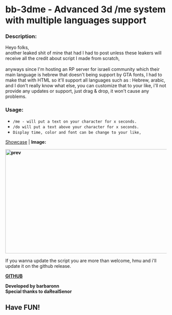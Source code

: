 <h1>bb-3dme - Advanced 3d /me system with multiple languages support</h1>

<h3>Description:</h3>
<p>Heyo folks,<br />
another leaked shit of mine that had I had to post unless these leakers will receive all the credit about script I made from scratch,<br />
<br />
anyways since I'm hosting an RP server for israeli community which their main language is hebrew that doesn't being support by GTA fonts, I had to make that with HTML so it'll support all languages such as : Hebrew, arabic, and I don't really know what else, you can customize that to your like, i'll not provide any updates or support, just drag & drop, it won't cause any problems.<br /></p>

<h3>Usage:</h4>
<ul>
<li><code class="inline">/me - will put a text on your character for x seconds.</code></li>
<li><code class="inline">/do will put a text above your character for x seconds.</code></li>
<li><code class="inline">Display time, color and font can be change to your like, </code></li>
</ul>

<p><a title="Youtube Showcase" href="https://streamable.com/1onui4" target="_blank" rel="noopener">Showcase</a> | <strong>Image:</strong></p>
<p><strong><img src="https://cdn.discordapp.com/attachments/644631964774694942/751891369278177406/bb3dmefivem.png?width=1216&amp;height=684" alt="prev" width="576" height="325" /></strong></p>

If you wanna update the script you are more than welcome, hmu and i'll update it on the github release.
<p><strong><a title="GITHUB" href="https://github.com/BarBaroNN/bb-3dme" target="_blank" rel="noopener">GITHUB</a></strong></p>
<p><strong>Developed by barbaronn<br />Special thanks to daRealSenor</strong></p>
<h2>Have FUN!</h2>
